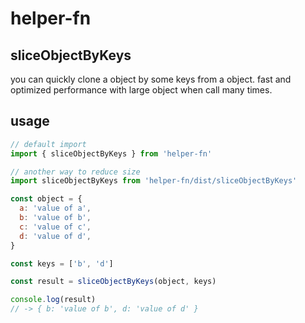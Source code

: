 # helper-fn

## sliceObjectByKeys

you can quickly clone a object by some keys from a object. fast and optimized performance with large object when call many times.

## usage

```javascript
// default import
import { sliceObjectByKeys } from 'helper-fn'

// another way to reduce size
import sliceObjectByKeys from 'helper-fn/dist/sliceObjectByKeys'

const object = {
  a: 'value of a',
  b: 'value of b',
  c: 'value of c',
  d: 'value of d',
}

const keys = ['b', 'd']

const result = sliceObjectByKeys(object, keys)

console.log(result)
// -> { b: 'value of b', d: 'value of d' }
```
